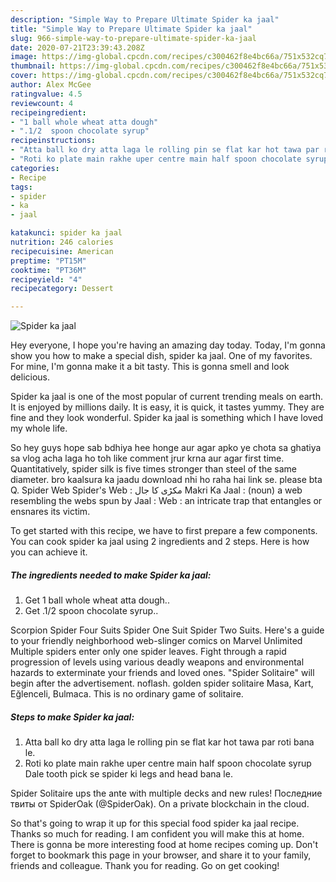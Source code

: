 ```yaml
---
description: "Simple Way to Prepare Ultimate Spider ka jaal"
title: "Simple Way to Prepare Ultimate Spider ka jaal"
slug: 966-simple-way-to-prepare-ultimate-spider-ka-jaal
date: 2020-07-21T23:39:43.208Z
image: https://img-global.cpcdn.com/recipes/c300462f8e4bc66a/751x532cq70/spider-ka-jaal-recipe-main-photo.jpg
thumbnail: https://img-global.cpcdn.com/recipes/c300462f8e4bc66a/751x532cq70/spider-ka-jaal-recipe-main-photo.jpg
cover: https://img-global.cpcdn.com/recipes/c300462f8e4bc66a/751x532cq70/spider-ka-jaal-recipe-main-photo.jpg
author: Alex McGee
ratingvalue: 4.5
reviewcount: 4
recipeingredient:
- "1 ball whole wheat atta dough"
- ".1/2  spoon chocolate syrup"
recipeinstructions:
- "Atta ball ko dry atta laga le rolling pin se flat kar hot tawa par roti bana le."
- "Roti ko plate main rakhe uper centre main half spoon chocolate syrup Dale tooth pick se spider ki legs and head bana le."
categories:
- Recipe
tags:
- spider
- ka
- jaal

katakunci: spider ka jaal 
nutrition: 246 calories
recipecuisine: American
preptime: "PT15M"
cooktime: "PT36M"
recipeyield: "4"
recipecategory: Dessert

---
```



![Spider ka jaal](https://img-global.cpcdn.com/recipes/c300462f8e4bc66a/751x532cq70/spider-ka-jaal-recipe-main-photo.jpg)

Hey everyone, I hope you're having an amazing day today. Today, I'm gonna show you how to make a special dish, spider ka jaal. One of my favorites. For mine, I'm gonna make it a bit tasty. This is gonna smell and look delicious.

Spider ka jaal is one of the most popular of current trending meals on earth. It is enjoyed by millions daily. It is easy, it is quick, it tastes yummy. They are fine and they look wonderful. Spider ka jaal is something which I have loved my whole life.

So hey guys hope sab bdhiya hee honge aur agar apko ye chota sa ghatiya sa vlog acha laga ho toh like comment jrur krna aur agar first time. Quantitatively, spider silk is five times stronger than steel of the same diameter. bro kaalsura ka jaadu download nhi ho raha hai link se. please bta Q. Spider Web Spider&#39;s Web : مکڑی کا جال Makri Ka Jaal : (noun) a web resembling the webs spun by Jaal : Web : an intricate trap that entangles or ensnares its victim.


To get started with this recipe, we have to first prepare a few components. You can cook spider ka jaal using 2 ingredients and 2 steps. Here is how you can achieve it.

<!--inarticleads1-->

##### The ingredients needed to make Spider ka jaal:

1. Get 1 ball whole wheat atta dough..
1. Get .1/2  spoon chocolate syrup..


Scorpion Spider Four Suits Spider One Suit Spider Two Suits. Here&#39;s a guide to your friendly neighborhood web-slinger comics on Marvel Unlimited Multiple spiders enter only one spider leaves. Fight through a rapid progression of levels using various deadly weapons and environmental hazards to exterminate your friends and loved ones. &#34;Spider Solitaire&#34; will begin after the advertisement. noflash. golden spider solitaire Masa, Kart, Eğlenceli, Bulmaca. This is no ordinary game of solitaire. 

<!--inarticleads2-->

##### Steps to make Spider ka jaal:

1. Atta ball ko dry atta laga le rolling pin se flat kar hot tawa par roti bana le.
1. Roti ko plate main rakhe uper centre main half spoon chocolate syrup Dale tooth pick se spider ki legs and head bana le.


Spider Solitaire ups the ante with multiple decks and new rules! Последние твиты от SpiderOak (@SpiderOak). On a private blockchain in the cloud. 

So that's going to wrap it up for this special food spider ka jaal recipe. Thanks so much for reading. I am confident you will make this at home. There is gonna be more interesting food at home recipes coming up. Don't forget to bookmark this page in your browser, and share it to your family, friends and colleague. Thank you for reading. Go on get cooking!
